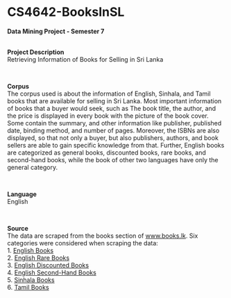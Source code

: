 # CS4642-BooksInSL
<b>Data Mining Project - Semester 7</b>
<br>
<br>

<p>
  <b>Project Description</b>
  <br>
  <span>Retrieving Information of Books for Selling in Sri Lanka</span>
</p>
<br>
<p>
  <b>Corpus</b>
  <br>
  <span>The corpus used is about the information of English, Sinhala, and Tamil books that are available for selling in 
  Sri Lanka. Most important information of books that a buyer would seek, such as The book title, the author, and the price 
  is displayed in every book with the picture of the book cover. Some contain the summary, and other information like 
  publisher, published date, binding method, and number of pages. Moreover, the ISBNs are also displayed, so that not only 
  a buyer, but also publishers, authors, and book sellers are able to gain specific knowledge from that. Further, 
  English books are categorized as general books, discounted books, rare books, and second-hand books, while the book of 
  other two languages have only the general category.</span>
</p>
<br>
<p>
  <b>Language</b>
  <br>
  <span>English</span>
</p>
<br>
<p>
  <b>Source</b>
  <br>
  <span>The data are scraped from the books section of <a href='www.books.lk'>www.books.lk</a>. Six categories were considered when scraping the data:</span>
  <br>
  <span>1. <a href="http://books.lk/home.php?cat=1&objects_per_page=20">English Books</a></span>
  <br>
  <span>2. <a href="http://books.lk/home.php?cat=951&objects_per_page=20">English Rare Books</a></span>
  <br>
  <span>3. <a href="http://books.lk/home.php?cat=962&objects_per_page=20">English Discounted Books</a></span>
  <br>
  <span>4. <a href="http://books.lk/home.php?cat=801&objects_per_page=20">English Second-Hand Books</a></span>
  <br>
  <span>5. <a href="http://books.lk/home.php?cat=771&objects_per_page=20">Sinhala Books</a></span>
  <br>
  <span>6. <a href="http://books.lk/home.php?cat=774&objects_per_page=20">Tamil Books</a></span>
</p>
